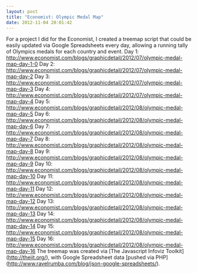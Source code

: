 ```yaml
---
layout: post
title: "Economist: Olympic Medal Map"
date: 2012-11-04 20:01:42
---
```


For a project I did for the Economist, I created a treemap script that could be easily updated via Google Spreadsheets every day, allowing a running tally of Olympics medals for each country and event. Day 1: http://www.economist.com/blogs/graphicdetail/2012/07/olympic-medal-map-day-1-0 Day 2: http://www.economist.com/blogs/graphicdetail/2012/07/olympic-medal-map-day-2 Day 3: http://www.economist.com/blogs/graphicdetail/2012/07/olympic-medal-map-day-3 Day 4: http://www.economist.com/blogs/graphicdetail/2012/07/olympic-medal-map-day-4 Day 5: http://www.economist.com/blogs/graphicdetail/2012/08/olympic-medal-map-day-5 Day 6: http://www.economist.com/blogs/graphicdetail/2012/08/olympic-medal-map-day-6 Day 7: http://www.economist.com/blogs/graphicdetail/2012/08/olympic-medal-map-day-7 Day 8: http://www.economist.com/blogs/graphicdetail/2012/08/olympic-medal-map-day-8 Day 9: http://www.economist.com/blogs/graphicdetail/2012/08/olympic-medal-map-day-9 Day 10: http://www.economist.com/blogs/graphicdetail/2012/08/olympic-medal-map-day-10 Day 11: http://www.economist.com/blogs/graphicdetail/2012/08/olympic-medal-map-day-11 Day 12: http://www.economist.com/blogs/graphicdetail/2012/08/olympic-medal-map-day-12 Day 13: http://www.economist.com/blogs/graphicdetail/2012/08/olympic-medal-map-day-13 Day 14: http://www.economist.com/blogs/graphicdetail/2012/08/olympic-medal-map-day-14 Day 15: http://www.economist.com/blogs/graphicdetail/2012/08/olympic-medal-map-day-15 Day 16: http://www.economist.com/blogs/graphicdetail/2012/08/olympic-medal-map-day-16 The treemap was created via \[The Javascript Infoviz Toolkit\](http://thejit.org/), with Google Spreadsheet data \[pushed via PHP\](http://www.ravelrumba.com/blog/json-google-spreadsheets/).